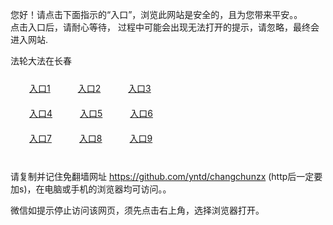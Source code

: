 您好！请点击下面指示的“入口”，浏览此网站是安全的，且为您带来平安。。 <br/>
点击入口后，请耐心等待， 过程中可能会出现无法打开的提示，请忽略，最终会进入网站. </br>

法轮大法在长春<br/>
<div style="padding:10px"><a style="margin:20px" target="_blank" href="https://d11302k5ufjkjl.cloudfront.net/2Qpsp?rkvxxfxg" id="ccLink1" rel="nofollow">入口1</a> <a target="_blank" style="margin:20px" href="https://d2kvcj0od7p3yj.cloudfront.net/2Qpsp?uimve" id="ccLink2" rel="nofollow">入口2</a> <a style="margin:20px" target="_blank" href="https://d2a1qo509jq2t7.cloudfront.net/2Qpsp?ibhhv" id="ccLink3" rel="nofollow">入口3</a></div>

<div style="padding:10px" ><a style="margin:20px" target="_blank" href="https://d11302k5ufjkjl.cloudfront.net/2Qpsp?rkvxxfxg" id="ccLink4" rel="nofollow">入口4</a> <a style="margin:20px" href="https://d2kvcj0od7p3yj.cloudfront.net/2Qpsp?uimve" target="_blank" id="ccLink5" rel="nofollow">入口5</a> <a style="margin:20px" href="https://d2a1qo509jq2t7.cloudfront.net/2Qpsp?ibhhv" target="_blank" id="ccLink6" rel="nofollow">入口6</a></div>

<div style="padding:10px"><a style="margin:20px" target="_blank" href="https://d11302k5ufjkjl.cloudfront.net/2Qpsp?rkvxxfxg" id="ccLink7" rel="nofollow">入口7</a> <a style="margin:20px" href="https://d2kvcj0od7p3yj.cloudfront.net/2Qpsp?uimve" target="_blank" id="ccLink8" rel="nofollow">入口8</a> <a style="margin:20px" target="_blank" href="https://d2a1qo509jq2t7.cloudfront.net/2Qpsp?ibhhv" id="ccLink9" rel="nofollow">入口9</a></div>

<br/>



请复制并记住免翻墙网址 https://github.com/yntd/changchunzx (http后一定要加s)，在电脑或手机的浏览器均可访问。。<br/>

微信如提示停止访问该网页，须先点击右上角，选择浏览器打开。
